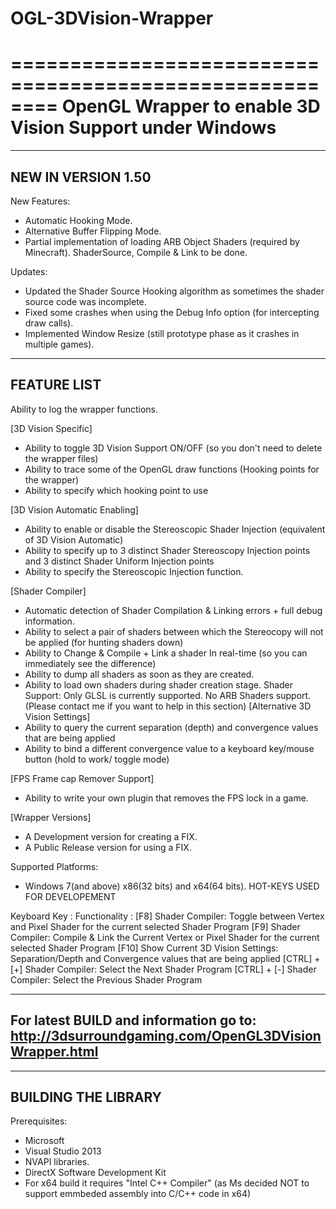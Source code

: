 # OGL-3DVision-Wrapper
========================================================
OpenGL Wrapper to enable 3D Vision Support under Windows
========================================================

-------------------
NEW IN VERSION 1.50
-------------------

New Features:
- Automatic Hooking Mode.
- Alternative Buffer Flipping Mode.
- Partial implementation of loading ARB Object Shaders (required by Minecraft). ShaderSource, Compile & Link to be done.

Updates:
- Updated the Shader Source Hooking algorithm as sometimes the shader source code was incomplete.
- Fixed some crashes when using the Debug Info option (for intercepting draw calls).
- Implemented Window Resize (still prototype phase as it crashes in multiple games).

-------------------
FEATURE LIST
-------------------

Ability to log the wrapper functions.

[3D Vision Specific]
- Ability to toggle 3D Vision Support ON/OFF (so you don't need to delete the wrapper files)
- Ability to trace some of the OpenGL draw functions (Hooking points for the wrapper)
- Ability to specify which hooking point to use

[3D Vision Automatic Enabling]
- Ability to enable or disable the Stereoscopic Shader Injection (equivalent of 3D Vision Automatic)
- Ability to specify up to 3 distinct Shader Stereoscopy Injection points and 3 distinct Shader Uniform Injection points
- Ability to specify the Stereoscopic Injection function.

[Shader Compiler]
- Automatic detection of Shader Compilation & Linking errors + full debug information.
- Ability to select a pair of shaders between which the Stereocopy will not be applied (for hunting shaders down)
- Ability to Change & Compile + Link a shader In real-time (so you can immediately see the difference)
- Ability to dump all shaders as soon as they are created.
- Ability to load own shaders during shader creation stage.
Shader Support: Only GLSL is currently supported. No ARB Shaders support. (Please contact me if you want to help in this section)
[Alternative 3D Vision Settings]
- Ability to query the current separation (depth) and convergence values that are being applied
- Ability to bind a different convergence value to a keyboard key/mouse button (hold to work/ toggle mode)

[FPS Frame cap Remover Support]
- Ability to write your own plugin that removes the FPS lock in a game.

[Wrapper Versions]
- A Development version for creating a FIX.
- A Public Release version for using a FIX.

Supported Platforms: 
- Windows 7(and above) x86(32 bits) and x64(64 bits).
HOT-KEYS USED FOR DEVELOPEMENT

Keyboard Key :
Functionality :
[F8]	Shader Compiler: Toggle between Vertex and Pixel Shader for the current selected Shader Program
[F9]	Shader Compiler: Compile & Link the Current Vertex or Pixel Shader for the current selected Shader Program
[F10]	Show Current 3D Vision Settings: Separation/Depth and Convergence values that are being applied
[CTRL] + [+]	Shader Compiler: Select the Next Shader Program
[CTRL] + [-]	Shader Compiler: Select the Previous Shader Program

-------------------
For latest BUILD and information go to: http://3dsurroundgaming.com/OpenGL3DVisionWrapper.html
-------------------


-------------------
BUILDING THE LIBRARY
-------------------

Prerequisites:
- Microsoft 
- Visual Studio 2013
- NVAPI libraries.
- DirectX Software Development Kit
- For x64 build it requires "Intel C++ Compiler" (as Ms decided NOT to support emmbeded assembly into C/C++ code in x64)

